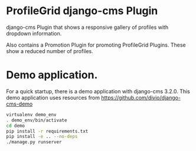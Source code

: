 ProfileGrid django-cms Plugin
====================

django-cms Plugin that shows a responsive gallery of profiles with dropdown information.

Also contains a Promotion Plugin for promoting ProfileGrid Plugins. These show a reduced number of profiles.

Demo application.
====================

For a quick startup, there is a demo application with django-cms 3.2.0.
This demo application uses resources from https://github.com/divio/django-cms-demo

```bash
virtualenv demo_env
. demo_env/bin/activate
cd demo
pip install -r requirements.txt
pip install -e .. --no-deps
./manage.py runserver
```
